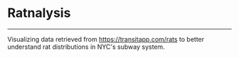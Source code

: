 # Ratnalysis
___

Visualizing data retrieved from https://transitapp.com/rats to better understand rat distributions in NYC's subway system.